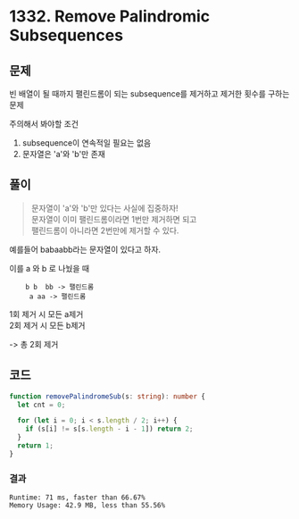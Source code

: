 # 1332. Remove Palindromic Subsequences

## 문제

빈 배열이 될 때까지 팰린드롬이 되는 subsequence를 제거하고 제거한 횟수를 구하는 문제 <br>

주의해서 봐야할 조건<br>

1. subsequence이 연속적일 필요는 없음
2. 문자열은 'a'와 'b'만 존재

## 풀이

> 문자열이 'a'와 'b'만 있다는 사실에 집중하자!<br>
> 문자열이 이미 팰린드롬이라면 1번만 제거하면 되고<br>
> 팰린드롬이 아니라면 2번만에 제거할 수 있다.

예를들어 babaabb라는 문자열이 있다고 하자.

이를 a 와 b 로 나눴을 때<br>

```
    b b  bb -> 팰린드롬
     a aa -> 팰린드롬
```

1회 제거 시 모든 a제거<br>
2회 제거 시 모든 b제거

-> 총 2회 제거

## 코드

```typescript
function removePalindromeSub(s: string): number {
  let cnt = 0;

  for (let i = 0; i < s.length / 2; i++) {
    if (s[i] != s[s.length - i - 1]) return 2;
  }
  return 1;
}
```

### 결과

```
Runtime: 71 ms, faster than 66.67%
Memory Usage: 42.9 MB, less than 55.56%
```
